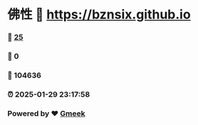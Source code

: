# 佛性 :link: https://bznsix.github.io 
### :page_facing_up: [25](https://bznsix.github.io/tag.html) 
### :speech_balloon: 0 
### :hibiscus: 104636 
### :alarm_clock: 2025-01-29 23:17:58 
### Powered by :heart: [Gmeek](https://github.com/Meekdai/Gmeek)
